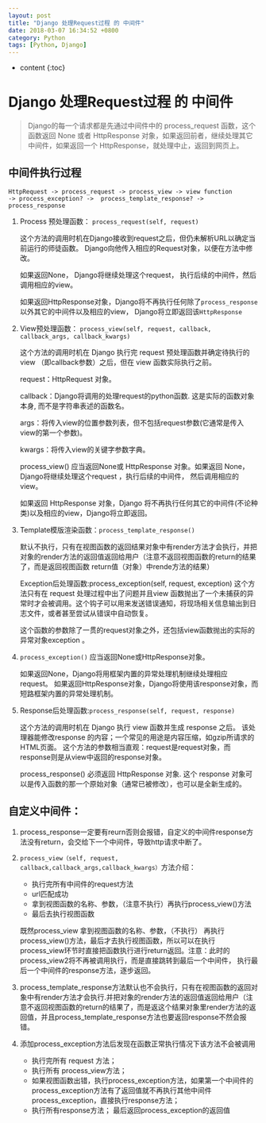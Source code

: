```yaml
---
layout: post
title: "Django 处理Request过程 的 中间件"
date: 2018-03-07 16:34:52 +0800
category: Python
tags: [Python, Django]
---
```

* content
{:toc}

# Django 处理Request过程 的 中间件



> Django的每一个请求都是先通过中间件中的 process_request 函数，这个函数返回 None 或者 HttpResponse 对象，如果返回前者，继续处理其它中间件，如果返回一个 HttpResponse，就处理中止，返回到网页上。
> 

## 中间件执行过程

	HttpRequest -> process_request -> process_view -> view function 
	-> process_exception? ->  process_template_response? -> process_response
	
1. Process 预处理函数： `process_request(self, request)` 

	这个方法的调用时机在Django接收到request之后，但仍未解析URL以确定当前运行的师徒函数。 Django向他传入相应的Request对象，以便在方法中修改。
	
	如果返回None， Django将继续处理这个request， 执行后续的中间件，然后调用相应的view。
	
	如果返回HttpResponse对象，Django将不再执行任何除了`process_response`以外其它的中间件以及相应的view， Django将立即返回该`HttpResponse`
	
	
2. View预处理函数： `process_view(self, request, callback, callback_args, callback_kwargs)` 

	这个方法的调用时机在 Django 执行完 request 预处理函数并确定待执行的 view （即callback参数）之后，但在 view 函数实际执行之前。
	
	request：HttpRequest 对象。

	callback：Django将调用的处理request的python函数. 这是实际的函数对象本身, 而不是字符串表述的函数名。
	
	args：将传入view的位置参数列表，但不包括request参数(它通常是传入view的第一个参数)。

	kwargs：将传入view的关键字参数字典。

	process_view() 应当返回None或 HttpResponse 对象。如果返回 None， Django将继续处理这个request ，执行后续的中间件， 然后调用相应的view。
	
	如果返回 HttpResponse 对象，Django 将不再执行任何其它的中间件(不论种类)以及相应的view，Django将立即返回。
	
3. Template模版渲染函数：`process_template_response()`

	默认不执行，只有在视图函数的返回结果对象中有render方法才会执行，并把对象的render方法的返回值返回给用户（注意不返回视图函数的return的结果了，而是返回视图函数 return值（对象）中rende方法的结果）

	Exception后处理函数:process_exception(self, request, exception)
这个方法只有在 request 处理过程中出了问题并且view 函数抛出了一个未捕获的异常时才会被调用。这个钩子可以用来发送错误通知，将现场相关信息输出到日志文件，或者甚至尝试从错误中自动恢复。
	
	这个函数的参数除了一贯的request对象之外，还包括view函数抛出的实际的异常对象exception 。

4. `process_exception()` 应当返回None或HttpResponse对象。
	
	如果返回None，Django将用框架内置的异常处理机制继续处理相应request。
如果返回HttpResponse对象，Django将使用该response对象，而短路框架内置的异常处理机制。

5. Response后处理函数:`process_response(self, request, response)`

	这个方法的调用时机在 Django 执行 view 函数并生成 response 之后。
该处理器能修改response 的内容；一个常见的用途是内容压缩，如gzip所请求的HTML页面。
这个方法的参数相当直观：request是request对象，而response则是从view中返回的response对象。

	process_response() 必须返回 HttpResponse 对象. 这个 response 对象可以是传入函数的那一个原始对象（通常已被修改），也可以是全新生成的。


## 自定义中间件：

1. process_response一定要有reurn否则会报错，自定义的中间件response方法没有return，会交给下一个中间件，导致http请求中断了。

2. `process_view（self, request, callback,callback_args,callback_kwargs）`方法介绍：

	- 执行完所有中间件的request方法
	- url匹配成功
	- 拿到视图函数的名称、参数，（注意不执行）再执行process_view()方法
	- 最后去执行视图函数

	既然process_view 拿到视图函数的名称、参数，（不执行） 再执行process_view()方法，最后才去执行视图函数，所以可以在执行process_view环节时直接把函数执行进行return返回。注意：此时的process_view2将不再被调用执行，而是直接跳转到最后一个中间件， 执行最后一个中间件的response方法，逐步返回。

3. process_template_response方法默认也不会执行，只有在视图函数的返回对象中有render方法才会执行.并把对象的render方法的返回值返回给用户（注意不返回视图函数的return的结果了，而是返这个结果对象里render方法的返回值，并且process_template_response方法也要返回response不然会报错。

4. 添加process_exception方法后发现在函数正常执行情况下该方法不会被调用
	- 执行完所有 request 方法；
	- 执行所有 process_view方法；
	- 如果视图函数出错，执行process_exception方法，如果第一个中间件的process_exception方法有了返回值就不再执行其他中间件process_exception，直接执行response方法；
	- 执行所有response方法；
最后返回process_exception的返回值


